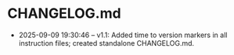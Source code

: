 # CHANGELOG.md

- 2025-09-09 19:30:46 – v1.1: Added time to version markers in all instruction files; created standalone CHANGELOG.md.
